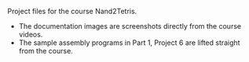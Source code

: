 Project files for the course Nand2Tetris.

- The documentation images are screenshots directly from the course videos. 
- The sample assembly programs in Part 1, Project 6 are lifted straight from the course.
